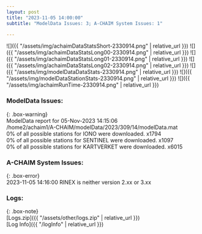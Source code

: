 ```yaml
---
layout: post
title: "2023-11-05 14:00:00"
subtitle: "ModelData Issues: 3; A-CHAIM System Issues: 1"

---
```


![]({{ "/assets/img/achaimDataStatsShort-2330914.png" | relative_url }})
![]({{ "/assets/img/achaimDataStatsLong00-2330914.png" | relative_url }})
![]({{ "/assets/img/achaimDataStatsLong01-2330914.png" | relative_url }})
![]({{ "/assets/img/achaimDataStatsLong02-2330914.png" | relative_url }})
![]({{ "/assets/img/modelDataDataStats-2330914.png" | relative_url }})
![]({{ "/assets/img/modelDataStationStats-2330914.png" | relative_url }})
![]({{ "/assets/img/achaimRunTime-2330914.png" | relative_url }})


### ModelData Issues:  
  
{: .box-warning}  
 ModelData report for 05-Nov-2023 14:15:06   
 /home2/achaim1/A-CHAIM/modelData/2023/309/14/modelData.mat   
 0% of all possible stations for IONO were downloaded. x1794   
 0% of all possible stations for SENTINEL were downloaded. x1097   
 0% of all possible stations for KARTVERKET were downloaded. x6015   
  
### A-CHAIM System Issues:  
  
{: .box-error}  
2023-11-05 14:16:00 RINEX is neither version 2.xx or 3.xx  

### Logs:  
  
{: .box-note}  
[Logs.zip]({{ "/assets/other/logs.zip" | relative_url }})  
[Log Info]({{ "/logInfo" | relative_url }})  
